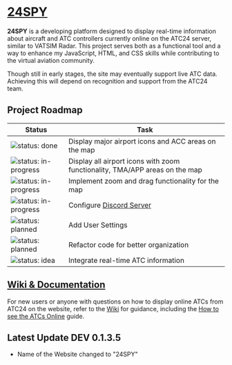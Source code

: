 # [24SPY](https://tiaguinho2009.github.io/24SPY/)

**24SPY** is a developing platform designed to display real-time information about aircraft and ATC controllers currently online on the ATC24 server, similar to VATSIM Radar. This project serves both as a functional tool and a way to enhance my JavaScript, HTML, and CSS skills while contributing to the virtual aviation community.

Though still in early stages, the site may eventually support live ATC data. Achieving this will depend on recognition and support from the ATC24 team.

## Project Roadmap

| Status                                         | Task                                         |
|------------------------------------------------|----------------------------------------------|
| ![status: done](https://img.shields.io/badge/status-done-brightgreen) | Display major airport icons and ACC areas on the map |
| ![status: in-progress](https://img.shields.io/badge/status-in--progress-orange) | Display all airport icons with zoom functionality, TMA/APP areas on the map |
| ![status: in-progress](https://img.shields.io/badge/status-in--progress-orange) | Implement zoom and drag functionality for the map |
| ![status: in-progress](https://img.shields.io/badge/status-in--progress-orange) | Configure [Discord Server](https://discord.gg/8cQAguPjkh) |
| ![status: planned](https://img.shields.io/badge/status-planned-blue) | Add User Settings |
| ![status: planned](https://img.shields.io/badge/status-planned-blue) | Refactor code for better organization |
| ![status: idea](https://img.shields.io/badge/status-idea-lightgrey) | Integrate real-time ATC information |

## [Wiki & Documentation](https://github.com/tiaguinho2009/24SPY/wiki)

For new users or anyone with questions on how to display online ATCs from ATC24 on the website, refer to the [Wiki](https://github.com/tiaguinho2009/24SPY/wiki) for guidance, including the [How to see the ATCs Online](https://github.com/tiaguinho2009/24SPY/wiki/How-to-see-the-ATCs-Online) guide.

## Latest Update DEV 0.1.3.5

- Name of the Website changed to "24SPY"